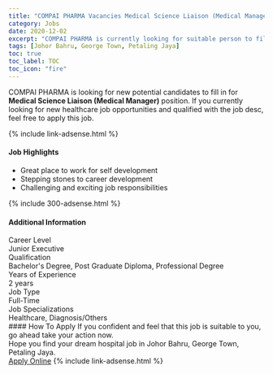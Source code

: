 ```yaml
---
title: "COMPAI PHARMA Vacancies Medical Science Liaison (Medical Manager)" 
category: Jobs 
date: 2020-12-02 
excerpt: "COMPAI PHARMA is currently looking for suitable person to fill in the Medical Science Liaison (Medical Manager) which positioned at Johor Bahru, George Town, Petaling Jaya" 
tags: [Johor Bahru, George Town, Petaling Jaya] 
toc: true 
toc_label: TOC 
toc_icon: "fire" 
--- 
```


<p>COMPAI PHARMA is looking for new potential candidates to fill in for <b>Medical Science Liaison (Medical Manager)</b> position. If you currently looking for new healthcare job opportunities and qualified with the job desc, feel free to apply this job.
</p>{% include link-adsense.html %} 
<div><div><div><h4>Job Highlights</h4></div></div><div><ul><li><div><div><div><div></div></div></div><div><span>Great place to work for self development</span></div></div></li><li><div><div><div><div></div></div></div><div><span>Stepping stones to career development</span></div></div></li><li><div><div><div><div></div></div></div><div><span>Challenging and exciting job responsibilities</span></div></div></li></ul></div></div> 
{% include 300-adsense.html %} 
<div><div><div><h4>Additional Information</h4></div></div><div><div><div><div><div><div><div><div><span>Career Level</span></div></div><div><span>Junior Executive</span></div></div></div></div><div><div><div><div><div><span>Qualification</span></div></div><div><span>Bachelor's Degree, Post Graduate Diploma, Professional Degree</span></div></div></div></div><div><div><div><div><div><span>Years of Experience</span></div></div><div><span>2 years</span></div></div></div></div><div><div><div><div><div><span>Job Type</span></div></div><div><span>Full-Time</span></div></div></div></div><div><div><div><div><div><span>Job Specializations</span></div></div><div><span>Healthcare, Diagnosis/Others</span></div></div></div></div></div></div></div></div> 
#### How To Apply 
If you confident and feel that this job is suitable to you, go ahead take your action now. <br/> 
Hope you find your dream hospital job in Johor Bahru, George Town, Petaling Jaya. <br/> 
<a href="https://www.jobstreet.com.my/en/job/medical-science-liaison-medical-manager-4435002?jobId=jobstreet-my-job-4435002&sectionRank=2&token=0~20e28f80-b4ba-4879-9203-766f991aea16&fr=SRP%20View%20In%20New%20Ta" class="btn btn--warning" target="_blank" rel="nofollow noopenner">Apply Online</a> 
{% include link-adsense.html %} 